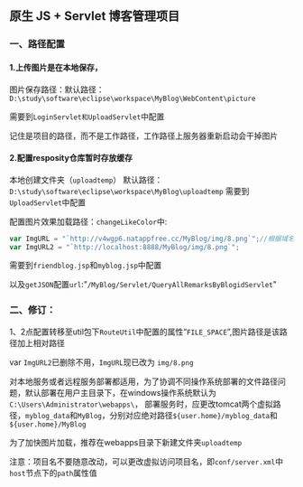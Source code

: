 ## 原生 JS + Servlet 博客管理项目
### 一、路径配置
#### 1.上传图片是在本地保存，

图片保存路径：默认路径：`D:\study\software\eclipse\workspace\MyBlog\WebContent\picture`

需要到`LoginServlet和UploadServlet`中配置

记住是项目的路径，而不是工作路径，工作路径上服务器重新启动会干掉图片

#### 2.配置resposity仓库暂时存放缓存
本地创建文件夹（`uploadtemp`）
默认路径：`D:\study\software\eclipse\workspace\MyBlog\uploadtemp`
需要到`UploadServlet`中配置

配置图片效果加载路径：`changeLikeColor`中:

```js
var ImgURL = "`http://v4wgp6.natappfree.cc/MyBlog/img/8.png`";//根据域名来改，本地的话不用
var ImgURL2 = "`http://localhost:8888/MyBlog/img/8.png`";
```

需要到`friendblog.jsp`和`myblog.jsp`中配置

以及`getJSON`配置`url`:"`/MyBlog/Servlet/QueryAllRemarksByBlogidServlet`"

### 二、修订：

1、2点配置转移至util包下`RouteUtil`中配置的属性“`FILE_SPACE`”,图片路径是该路径加上相对路径	

var `ImgURL2`已删除不用，`ImgURL`现已改为 `img/8.png`

对本地服务或者远程服务部署都适用，为了协调不同操作系统部署的文件路径问题，默认部署在用户主目录下，在windows操作系统默认为`C:\Users\Administrator\webapps\`，
部署服务时，应更改tomcat两个虚拟路径，`myblog_data`和`MyBlog`，分别对应绝对路径`${user.home}/myblog_data`和`${user.home}/MyBlog`

为了加快图片加载，推荐在webapps目录下新建文件夹`uploadtemp`

注意：项目名不要随意改动，可以更改虚拟访问项目名，即`conf/server.xml`中`host`节点下的`path`属性值